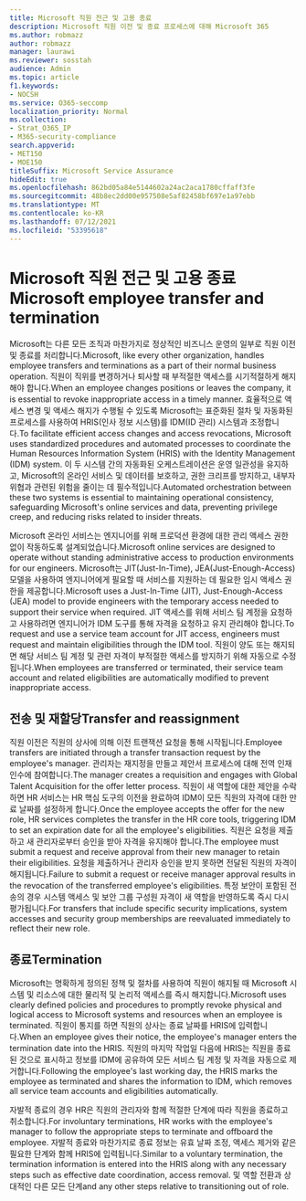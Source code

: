 ```yaml
---
title: Microsoft 직원 전근 및 고용 종료
description: Microsoft 직원 이전 및 종료 프로세스에 대해 Microsoft 365
ms.author: robmazz
author: robmazz
manager: laurawi
ms.reviewer: sosstah
audience: Admin
ms.topic: article
f1.keywords:
- NOCSH
ms.service: O365-seccomp
localization_priority: Normal
ms.collection:
- Strat_O365_IP
- M365-security-compliance
search.appverid:
- MET150
- MOE150
titleSuffix: Microsoft Service Assurance
hideEdit: true
ms.openlocfilehash: 862bd05a84e5144602a24ac2aca1780cffaff3fe
ms.sourcegitcommit: 48b8ec2dd00e957508e5af82458bf697e1a97ebb
ms.translationtype: MT
ms.contentlocale: ko-KR
ms.lasthandoff: 07/12/2021
ms.locfileid: "53395618"
---
```

# <a name="microsoft-employee-transfer-and-termination"></a><span data-ttu-id="6bf6a-103">Microsoft 직원 전근 및 고용 종료</span><span class="sxs-lookup"><span data-stu-id="6bf6a-103">Microsoft employee transfer and termination</span></span>

<span data-ttu-id="6bf6a-104">Microsoft는 다른 모든 조직과 마찬가지로 정상적인 비즈니스 운영의 일부로 직원 이전 및 종료를 처리합니다.</span><span class="sxs-lookup"><span data-stu-id="6bf6a-104">Microsoft, like every other organization, handles employee transfers and terminations as a part of their normal business operation.</span></span> <span data-ttu-id="6bf6a-105">직원이 직위를 변경하거나 퇴사할 때 부적절한 액세스를 시기적절하게 해지해야 합니다.</span><span class="sxs-lookup"><span data-stu-id="6bf6a-105">When an employee changes positions or leaves the company, it is essential to revoke inappropriate access in a timely manner.</span></span> <span data-ttu-id="6bf6a-106">효율적으로 액세스 변경 및 액세스 해지가 수행될 수 있도록 Microsoft는 표준화된 절차 및 자동화된 프로세스를 사용하여 HRIS(인사 정보 시스템)를 IDM(ID 관리) 시스템과 조정합니다.</span><span class="sxs-lookup"><span data-stu-id="6bf6a-106">To facilitate efficient access changes and access revocations, Microsoft uses standardized procedures and automated processes to coordinate the Human Resources Information System (HRIS) with the Identity Management (IDM) system.</span></span> <span data-ttu-id="6bf6a-107">이 두 시스템 간의 자동화된 오케스트레이션은 운영 일관성을 유지하고, Microsoft의 온라인 서비스 및 데이터를 보호하고, 권한 크리프를 방지하고, 내부자 위협과 관련된 위험을 줄이는 데 필수적입니다.</span><span class="sxs-lookup"><span data-stu-id="6bf6a-107">Automated orchestration between these two systems is essential to maintaining operational consistency, safeguarding Microsoft's online services and data, preventing privilege creep, and reducing risks related to insider threats.</span></span>

<span data-ttu-id="6bf6a-108">Microsoft 온라인 서비스는 엔지니어를 위해 프로덕션 환경에 대한 관리 액세스 권한 없이 작동하도록 설계되었습니다.</span><span class="sxs-lookup"><span data-stu-id="6bf6a-108">Microsoft online services are designed to operate without standing administrative access to production environments for our engineers.</span></span> <span data-ttu-id="6bf6a-109">Microsoft는 JIT(Just-In-Time), JEA(Just-Enough-Access) 모델을 사용하여 엔지니어에게 필요할 때 서비스를 지원하는 데 필요한 임시 액세스 권한을 제공합니다.</span><span class="sxs-lookup"><span data-stu-id="6bf6a-109">Microsoft uses a Just-In-Time (JIT), Just-Enough-Access (JEA) model to provide engineers with the temporary access needed to support their service when required.</span></span> <span data-ttu-id="6bf6a-110">JIT 액세스를 위해 서비스 팀 계정을 요청하고 사용하려면 엔지니어가 IDM 도구를 통해 자격을 요청하고 유지 관리해야 합니다.</span><span class="sxs-lookup"><span data-stu-id="6bf6a-110">To request and use a service team account for JIT access, engineers must request and maintain eligibilities through the IDM tool.</span></span> <span data-ttu-id="6bf6a-111">직원이 양도 또는 해지되면 해당 서비스 팀 계정 및 관련 자격이 부적절한 액세스를 방지하기 위해 자동으로 수정됩니다.</span><span class="sxs-lookup"><span data-stu-id="6bf6a-111">When employees are transferred or terminated, their service team account and related eligibilities are automatically modified to prevent inappropriate access.</span></span>

## <a name="transfer-and-reassignment"></a><span data-ttu-id="6bf6a-112">전송 및 재할당</span><span class="sxs-lookup"><span data-stu-id="6bf6a-112">Transfer and reassignment</span></span>

<span data-ttu-id="6bf6a-113">직원 이전은 직원의 상사에 의해 이전 트랜잭션 요청을 통해 시작됩니다.</span><span class="sxs-lookup"><span data-stu-id="6bf6a-113">Employee transfers are initiated through a transfer transaction request by the employee's manager.</span></span> <span data-ttu-id="6bf6a-114">관리자는 재지정을 만들고 제안서 프로세스에 대해 전역 인재 인수에 참여합니다.</span><span class="sxs-lookup"><span data-stu-id="6bf6a-114">The manager creates a requisition and engages with Global Talent Acquisition for the offer letter process.</span></span> <span data-ttu-id="6bf6a-115">직원이 새 역할에 대한 제안을 수락하면 HR 서비스는 HR 핵심 도구의 이전을 완료하여 IDM이 모든 직원의 자격에 대한 만료 날짜를 설정하게 합니다.</span><span class="sxs-lookup"><span data-stu-id="6bf6a-115">Once the employee accepts the offer for the new role, HR services completes the transfer in the HR core tools, triggering IDM to set an expiration date for all the employee's eligibilities.</span></span> <span data-ttu-id="6bf6a-116">직원은 요청을 제출하고 새 관리자로부터 승인을 받아 자격을 유지해야 합니다.</span><span class="sxs-lookup"><span data-stu-id="6bf6a-116">The employee must submit a request and receive approval from their new manager to retain their eligibilities.</span></span> <span data-ttu-id="6bf6a-117">요청을 제출하거나 관리자 승인을 받지 못하면 전달된 직원의 자격이 해지됩니다.</span><span class="sxs-lookup"><span data-stu-id="6bf6a-117">Failure to submit a request or receive manager approval results in the revocation of the transferred employee's eligibilities.</span></span> <span data-ttu-id="6bf6a-118">특정 보안이 포함된 전송의 경우 시스템 액세스 및 보안 그룹 구성원 자격이 새 역할을 반영하도록 즉시 다시 평가됩니다.</span><span class="sxs-lookup"><span data-stu-id="6bf6a-118">For transfers that include specific security implications, system accesses and security group memberships are reevaluated immediately to reflect their new role.</span></span>

## <a name="termination"></a><span data-ttu-id="6bf6a-119">종료</span><span class="sxs-lookup"><span data-stu-id="6bf6a-119">Termination</span></span>

<span data-ttu-id="6bf6a-120">Microsoft는 명확하게 정의된 정책 및 절차를 사용하여 직원이 해지될 때 Microsoft 시스템 및 리소스에 대한 물리적 및 논리적 액세스를 즉시 해지합니다.</span><span class="sxs-lookup"><span data-stu-id="6bf6a-120">Microsoft uses clearly defined policies and procedures to promptly revoke physical and logical access to Microsoft systems and resources when an employee is terminated.</span></span> <span data-ttu-id="6bf6a-121">직원이 통지를 하면 직원의 상사는 종료 날짜를 HRIS에 입력합니다.</span><span class="sxs-lookup"><span data-stu-id="6bf6a-121">When an employee gives their notice, the employee's manager enters the termination date into the HRIS.</span></span> <span data-ttu-id="6bf6a-122">직원의 마지막 작업일 다음에 HRIS는 직원을 종료된 것으로 표시하고 정보를 IDM에 공유하여 모든 서비스 팀 계정 및 자격을 자동으로 제거합니다.</span><span class="sxs-lookup"><span data-stu-id="6bf6a-122">Following the employee's last working day, the HRIS marks the employee as terminated and shares the information to IDM, which removes all service team accounts and eligibilities automatically.</span></span>

<span data-ttu-id="6bf6a-123">자발적 종료의 경우 HR은 직원의 관리자와 함께 적절한 단계에 따라 직원을 종료하고 취소합니다.</span><span class="sxs-lookup"><span data-stu-id="6bf6a-123">For involuntary terminations, HR works with the employee's manager to follow the appropriate steps to terminate and offboard the employee.</span></span> <span data-ttu-id="6bf6a-124">자발적 종료와 마찬가지로 종료 정보는 유효 날짜 조정, 액세스 제거와 같은 필요한 단계와 함께 HRIS에 입력됩니다.</span><span class="sxs-lookup"><span data-stu-id="6bf6a-124">Similar to a voluntary termination, the termination information is entered into the HRIS along with any necessary steps such as effective date coordination, access removal.</span></span> <span data-ttu-id="6bf6a-125">및 역할 전환과 상대적인 다른 모든 단계</span><span class="sxs-lookup"><span data-stu-id="6bf6a-125">and any other steps relative to transitioning out of role.</span></span>
